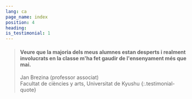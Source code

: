 ```yaml
---
lang: ca
page_name: index
position: 4
heading:
is_testimonial: 1
---
```


> #### Veure que la majoria dels meus alumnes estan desperts i realment involucrats en la classe m'ha fet gaudir de l'ensenyament més que mai.
> Jan Brezina (professor associat)<br>
> Facultat de ciències y arts, Universitat de Kyushu
{:.testimonial-quote}
